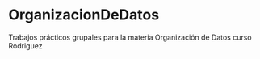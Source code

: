 # OrganizacionDeDatos
Trabajos prácticos grupales para la materia Organización de Datos curso Rodriguez
